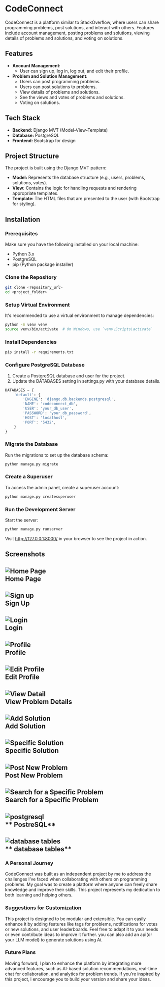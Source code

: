 # CodeConnect

CodeConnect is a platform similar to StackOverflow, where users can share programming problems, post solutions, and interact with others. Features include account management, posting problems and solutions, viewing details of problems and solutions, and voting on solutions.

## Features

- **Account Management:**
  - User can sign up, log in, log out, and edit their profile.
- **Problem and Solution Management:**
  - Users can post programming problems.
  - Users can post solutions to problems.
  - View details of problems and solutions.
  - See the views and votes of problems and solutions.
  - Voting on solutions.
  
## Tech Stack

- **Backend:** Django MVT (Model-View-Template)
- **Database:** PostgreSQL
- **Frontend:** Bootstrap for design

## Project Structure

The project is built using the Django MVT pattern:

- **Model:** Represents the database structure (e.g., users, problems, solutions, votes).
- **View:** Contains the logic for handling requests and rendering appropriate templates.
- **Template:** The HTML files that are presented to the user (with Bootstrap for styling).

## Installation

### Prerequisites

Make sure you have the following installed on your local machine:
- Python 3.x
- PostgreSQL
- pip (Python package installer)

### Clone the Repository

```bash
git clone <repository_url>
cd <project_folder>
```
### Setup Virtual Environment
It's recommended to use a virtual environment to manage dependencies:

```bash
python -m venv venv
source venv/bin/activate  # On Windows, use `venv\Scripts\activate`
```
### Install Dependencies
```bash
pip install -r requirements.txt
```
### Configure PostgreSQL Database
1. Create a PostgreSQL database and user for the project.
2. Update the DATABASES setting in settings.py with your database details.
```python
DATABASES = {
    'default': {
        'ENGINE': 'django.db.backends.postgresql',
        'NAME': 'codeconnect_db',
        'USER': 'your_db_user',
        'PASSWORD': 'your_db_password',
        'HOST': 'localhost',
        'PORT': '5432',
    }
}
```
### Migrate the Database
Run the migrations to set up the database schema:
```bash
python manage.py migrate
```
### Create a Superuser
To access the admin panel, create a superuser account:
```bash
python manage.py createsuperuser
```
### Run the Development Server
Start the server:
```bash
python manage.py runserver
```
Visit http://127.0.0.1:8000/ in your browser to see the project in action.

## Screenshots
![Home Page](screenshoots/home.png)  
**Home Page**  
---

![Sign up](screenshoots/signup.png)  
**Sign Up**  
---

![Login](screenshoots/login.png)  
**Login**  
---

![Profile](screenshoots/profile.png)  
**Profile**  
---

![Edit Profile](screenshoots/edit_profile.png)  
**Edit Profile**  
---

![View Detail](screenshoots/problem_detail.png)  
**View Problem Details**  
---

![Add Solution](screenshoots/add_solution.png)  
**Add Solution**  
---

![Specific Solution](screenshoots/specific_solution.png)  
**Specific Solution**  
---

![Post New Problem](screenshoots/post_problem.png)  
**Post New Problem**  
---

![Search for a Specific Problem](screenshoots/search_in_problems.png)  
**Search for a Specific Problem**  
---

![postgresql](screenshoots/postgresql.png)  
** PostreSQL**  
---

![database tables](screenshoots/database_tables.png)  
** database tables**  
---

### A Personal Journey
CodeConnect was built as an independent project by me to address the challenges I’ve faced when collaborating with others on programming problems. My goal was to create a platform where anyone can freely share knowledge and improve their skills. This project represents my dedication to both learning and helping others.

### Suggestions for Customization
This project is designed to be modular and extensible. You can easily enhance it by adding features like tags for problems, notifications for votes or new solutions, and user leaderboards. Feel free to adapt it to your needs or even contribute ideas to improve it further. you can also add an api(or your LLM model) to generate solutions using Ai.

### Future Plans
Moving forward, I plan to enhance the platform by integrating more advanced features, such as AI-based solution recommendations, real-time chat for collaboration, and analytics for problem trends. If you're inspired by this project, I encourage you to build your version and share your ideas.